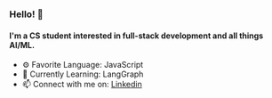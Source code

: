 ### Hello! 👋

#### I'm a CS student interested in full-stack development and all things AI/ML.

- ⚙️ Favorite Language: JavaScript 
- 🌱 Currently Learning: LangGraph
- 📫 Connect with me on: [Linkedin](https://www.linkedin.com/in/marcobantolino/)

<!--
**marcobantoli/marcobantoli** is a ✨ _special_ ✨ repository because its `README.md` (this file) appears on your GitHub profile.

Here are some ideas to get you started:

- 🔭 I’m currently working on ...
- 🌱 I’m currently learning ...
- 👯 I’m looking to collaborate on ...
- 🤔 I’m looking for help with ...
- 💬 Ask me about ...
- 📫 How to reach me: ...
- 😄 Pronouns: ...
- ⚡ Fun fact: ...
-->
